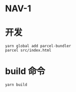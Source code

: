 # NAV-1
# 开发

```
yarn global add parcel-bundler
parcel src/index.html

```

# build 命令

```
yarn build
```

